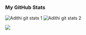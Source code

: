 ### My GitHub Stats

![Adithi git stats 1](https://github.com/adithi-su/git-stats/blob/master/generated/overview.svg)
![Adithi git stats 2](https://github.com/adithi-su/git-stats/blob/master/generated/languages.svg)

[<img src="https://img.shields.io/badge/LinkedIn-0077B5?style=for-the-badge&logo=linkedin&logoColor=white" />](https://www.linkedin.com/in/adithi-su/)
<!--[<img src="https://img.shields.io/badge/Twitter-1DA1F2?style=for-the-badge&logo=twitter&logoColor=white"/>](https://twitter.com/adithi_upadhya)-->
<!--
**adithi-su/adithi-su** is a ✨ _special_ ✨ repository because its `README.md` (this file) appears on your GitHub profile.

Here are some ideas to get you started:

- 🔭 I’m currently working on ...
- 🌱 I’m currently learning ...
- 👯 I’m looking to collaborate on ...
- 🤔 I’m looking for help with ...
- 💬 Ask me about ...
- 📫 How to reach me: ...
- 😄 Pronouns: ...
- ⚡ Fun fact: ...
-->

